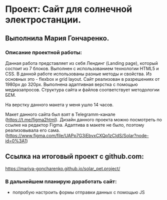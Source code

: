 # Проект: Cайт для солнечной электростанции.
## Выполнила Мария Гончаренко.

### Описание проектной работы:
Данная работа представляет из себя Лендинг (Landing page), который состоит из 7 блоков.
Выполнен с использованием технологии HTML5 и CSS. В данной работе использованы разные методы и свойства. Из основных это - flexbox и grid layout. Сайт реализован в разрешениях от 1980px до 320px. Выполнена адаптивная верстка с помощью медиазапросов. Структура сайта и файлов соответствует методологии БЕМ.

На верстку данного макета у меня ушло 14 часов. 

Макет данного сайта был взят в Telegramm-канале (https://t.me/figma2html). Дизайн данного проекта можно посмотреть по ссылке на редактор Figma. Адаптива в макете не было, поэтому реализовывала его сама.(https://www.figma.com/file/UAPp7G3iEbvxCXQp1zCIdS/Solar?node-id=0%3A1)

## Ссылка на итоговый проект с github.com:
https://mariya-goncharenko.github.io/solar_pet.project/

### В дальнейшем планирую доработать сайт:
* попробую настроить формы отправки данных с помощью JS